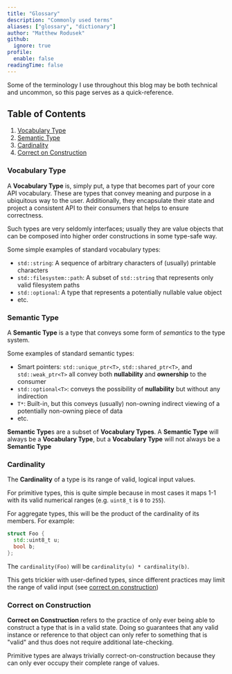 ```yaml
---
title: "Glossary"
description: "Commonly used terms"
aliases: ["glossary", "dictionary"]
author: "Matthew Rodusek"
github:
  ignore: true
profile:
  enable: false
readingTime: false
---
```


Some of the terminology I use throughout this blog may be both technical and
uncommon, so this page serves as a quick-reference.

## Table of Contents

1. [Vocabulary Type](#vocabulary-type)
2. [Semantic Type](#semantic-type)
3. [Cardinality](#cardinality)
4. [Correct on Construction](#correct-on-construction)

### Vocabulary Type

A **Vocabulary Type** is, simply put, a type that becomes part of your core
API vocabulary. These are types that convey meaning and purpose in a
ubiquitous way to the user. Additionally, they encapsulate their state
and project a consistent API to their consumers that helps to ensure
correctness.

Such types are very seldomly interfaces; usually they are value objects that
can be composed into higher order constructions in some type-safe way.

Some simple examples of standard vocabulary types:

* `std::string`: A sequence of arbitrary characters of (usually) printable
  characters
* `std::filesystem::path`: A subset of `std::string` that represents only
  valid filesystem paths
* `std::optional`: A type that represents a potentially nullable value object
* etc.

### Semantic Type

A **Semantic Type** is a type that conveys some form of _semantics_ to the
type system.

Some examples of standard semantic types:

* Smart pointers: `std::unique_ptr<T>`, `std::shared_ptr<T>`, and
  `std::weak_ptr<T>` all convey both **nullability** and **ownership** to the
  consumer
* `std::optional<T>`: conveys the possibility of **nullability** but without
  any indirection
* `T*`: Built-in, but this conveys (usually) non-owning indirect viewing of
  a potentially non-owning piece of data
* etc.

**Semantic Type**s are a subset of **Vocabulary Types**. A **Semantic Type**
will always be a **Vocabulary Type**, but a **Vocabulary Type**
will not always be a **Semantic Type**

### Cardinality

The **Cardinality** of a type is its range of valid, logical input values.

For primitive types, this is quite simple because in most cases it maps 1-1 with
its valid numerical ranges (e.g. `uint8_t` is `0` to `255`).

For aggregate types, this will be the product of the cardinality of its members.
For example:

```cpp
struct Foo {
  std::uint8_t u;
  bool b;
};
```

The `cardinality(Foo)` will be `cardinality(u) * cardinality(b)`.

This gets trickier with user-defined types, since different practices may
limit the range of valid input (see [correct on construction](#correct-on-construction))

### Correct on Construction

**Correct on Construction** refers to the practice of only ever being able to
construct a type that is in a valid state. Doing so guarantees that any
valid instance or reference to that object can only refer to something that
is "valid" and thus does not require additional late-checking.

Primitive types are always trivially correct-on-construction because they can
only ever occupy their complete range of values.
